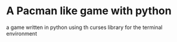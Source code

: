 # A Pacman like game with python
a game written in python using th curses library for the terminal environment 
